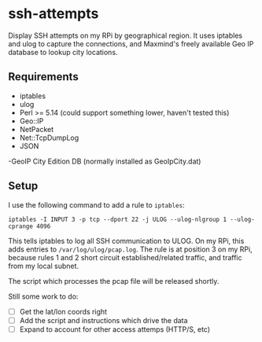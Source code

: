 ssh-attempts
============

Display SSH attempts on my RPi by geographical region. It uses iptables and ulog to capture the connections, and Maxmind's freely available Geo IP database to lookup city locations.

## Requirements
- iptables
- ulog
- Perl >= 5.14 (could support something lower, haven't tested this)
 - Geo::IP
 - NetPacket
 - Net::TcpDumpLog
 - JSON

-GeoIP City Edition DB (normally installed as GeoIpCity.dat)

## Setup
I use the following command to add a rule to `iptables`:

`iptables -I INPUT 3 -p tcp --dport 22 -j ULOG --ulog-nlgroup 1 --ulog-cprange 4096`

This tells iptables to log all SSH communication to ULOG. On my RPi, this adds entries to `/var/log/ulog/pcap.log`.
The rule is at position 3 on my RPi, because rules 1 and 2 short circuit established/related traffic, and traffic from my local subnet.

The script which processes the pcap file will be released shortly.

Still some work to do:
- [ ] Get the lat/lon coords right
- [ ] Add the script and instructions which drive the data
- [ ] Expand to account for other access attemps (HTTP/S, etc)
